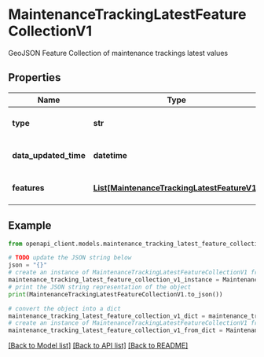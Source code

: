 # MaintenanceTrackingLatestFeatureCollectionV1

GeoJSON Feature Collection of maintenance trackings latest values

## Properties

Name | Type | Description | Notes
------------ | ------------- | ------------- | -------------
**type** | **str** | GeoJSON Object Type | 
**data_updated_time** | **datetime** | Data last updated date time | 
**features** | [**List[MaintenanceTrackingLatestFeatureV1]**](MaintenanceTrackingLatestFeatureV1.md) | GeoJSON Feature Objects | 

## Example

```python
from openapi_client.models.maintenance_tracking_latest_feature_collection_v1 import MaintenanceTrackingLatestFeatureCollectionV1

# TODO update the JSON string below
json = "{}"
# create an instance of MaintenanceTrackingLatestFeatureCollectionV1 from a JSON string
maintenance_tracking_latest_feature_collection_v1_instance = MaintenanceTrackingLatestFeatureCollectionV1.from_json(json)
# print the JSON string representation of the object
print(MaintenanceTrackingLatestFeatureCollectionV1.to_json())

# convert the object into a dict
maintenance_tracking_latest_feature_collection_v1_dict = maintenance_tracking_latest_feature_collection_v1_instance.to_dict()
# create an instance of MaintenanceTrackingLatestFeatureCollectionV1 from a dict
maintenance_tracking_latest_feature_collection_v1_from_dict = MaintenanceTrackingLatestFeatureCollectionV1.from_dict(maintenance_tracking_latest_feature_collection_v1_dict)
```
[[Back to Model list]](../README.md#documentation-for-models) [[Back to API list]](../README.md#documentation-for-api-endpoints) [[Back to README]](../README.md)


